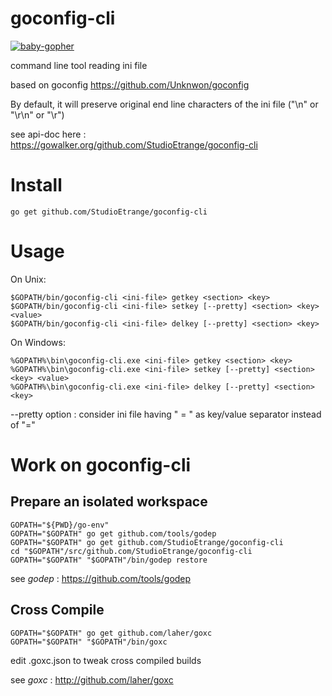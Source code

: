 # goconfig-cli

[![baby-gopher](https://raw.github.com/drnic/babygopher-site/gh-pages/images/babygopher-logo-small.png)](http://www.babygopher.org)

command line tool reading ini file

based on goconfig https://github.com/Unknwon/goconfig

By default, it will preserve original end line characters of the ini file ("\n" or "\r\n" or "\r")

see api-doc here : https://gowalker.org/github.com/StudioEtrange/goconfig-cli

# Install

	go get github.com/StudioEtrange/goconfig-cli

# Usage

On Unix:


	$GOPATH/bin/goconfig-cli <ini-file> getkey <section> <key>
	$GOPATH/bin/goconfig-cli <ini-file> setkey [--pretty] <section> <key> <value>
	$GOPATH/bin/goconfig-cli <ini-file> delkey [--pretty] <section> <key> 


On Windows:

	%GOPATH%\bin\goconfig-cli.exe <ini-file> getkey <section> <key>
	%GOPATH%\bin\goconfig-cli.exe <ini-file> setkey [--pretty] <section> <key> <value>
	%GOPATH%\bin\goconfig-cli.exe <ini-file> delkey [--pretty] <section> <key>



--pretty option : consider ini file having " = " as key/value separator instead of "="



# Work on goconfig-cli

## Prepare an isolated workspace


	GOPATH="${PWD}/go-env"
	GOPATH="$GOPATH" go get github.com/tools/godep
	GOPATH="$GOPATH" go get github.com/StudioEtrange/goconfig-cli
	cd "$GOPATH"/src/github.com/StudioEtrange/goconfig-cli
	GOPATH="$GOPATH" "$GOPATH"/bin/godep restore


see _godep_ : https://github.com/tools/godep


## Cross Compile

	GOPATH="$GOPATH" go get github.com/laher/goxc
	GOPATH="$GOPATH" "$GOPATH"/bin/goxc

edit .goxc.json to tweak cross compiled builds

see _goxc_ : http://github.com/laher/goxc


